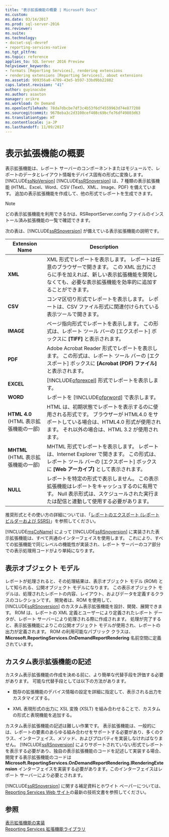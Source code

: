 ```yaml
---
title: "表示拡張機能の概要 | Microsoft Docs"
ms.custom: 
ms.date: 03/14/2017
ms.prod: sql-server-2016
ms.reviewer: 
ms.suite: 
ms.technology:
- docset-sql-devref
- reporting-services-native
ms.tgt_pltfrm: 
ms.topic: reference
applies_to: SQL Server 2016 Preview
helpviewer_keywords:
- formats [Reporting Services], rendering extensions
- rendering extensions [Reporting Services], about extensions
ms.assetid: 909356a0-4709-43e5-b597-33bd9bb22882
caps.latest.revision: "41"
author: guyinacube
ms.author: asaxton
manager: erikre
ms.workload: On Demand
ms.openlocfilehash: 78da7dbcbe7df3c4b53f6df4559963d74e877208
ms.sourcegitcommit: 9678eba3c2d3100cef408c69bcfe76df49803d63
ms.translationtype: HT
ms.contentlocale: ja-JP
ms.lasthandoff: 11/09/2017
---
```

# <a name="rendering-extensions-overview"></a>表示拡張機能の概要
  表示拡張機能は、レポート サーバーのコンポーネントまたはモジュールで、レポートのデータとレイアウト情報をデバイス固有の形式に変換します。 [!INCLUDE[ssNoVersion](../../../includes/ssnoversion-md.md)] [!INCLUDE[ssRSnoversion](../../../includes/ssrsnoversion-md.md)] は、7 種類の表示拡張機能 (HTML、Excel、Word、CSV (Text)、XML、Image、PDF) を備えています。 追加の表示拡張機能を作成して、他の形式でレポートを生成できます。  
  
> [!NOTE]  
>  どの表示拡張機能を利用できるかは、RSReportServer.config ファイルのインストール済み拡張機能の一覧で確認できます。  
  
 次の表は、[!INCLUDE[ssRSnoversion](../../../includes/ssrsnoversion-md.md)] が備えている表示拡張機能の説明です。  
  
|Extension Name|Description|  
|--------------------|-----------------|  
|**XML**|XML 形式でレポートを表示します。 レポートは任意のブラウザーで開きます。 この XML 出力にさらに手を加えれば、新しい表示拡張機能を開発しなくても、必要な表示拡張機能を効率的に追加することができます。|  
|**CSV**|コンマ区切り形式でレポートを表示します。 レポートは、CSV ファイル形式に関連付けられている表示ツールで開きます。|  
|**IMAGE**|ページ指向形式でレポートを表示します。 この形式は、レポート ツール バーの [エクスポート] ボックスに **[TIFF]** と表示されます。|  
|**PDF**|Adobe Acrobat Reader 形式でレポートを表示します。 この形式は、レポート ツール バーの [エクスポート] ボックスに **[Acrobat (PDF) ファイル]** と表示されます。|  
|**EXCEL**|[!INCLUDE[ofprexcel](../../../includes/ofprexcel-md.md)] 形式でレポートを表示します。|  
|**WORD**|レポートを [!INCLUDE[ofprword](../../../includes/ofprword-md.md)] で表示します。|  
|**HTML 4.0** (HTML 表示拡張機能の一部)|HTML は、初期状態でレポートを表示するのに使用される形式です。 ブラウザーが HTML4.0 をサポートしている場合は、HTML4.0 形式が使用されます。 それ以外の場合は、HTML 3.2 が使用されます。|  
|**MHTML** (HTML 表示拡張機能の一部)|MHTML 形式でレポートを表示します。 レポートは、Internet Explorer で開きます。 この形式は、レポート ツール バーの [エクスポート] ボックスに **[Web アーカイブ]** として表示されます。|  
|**NULL**|レポートを特定の形式で表示しません。 この表示拡張機能はレポートをキャッシュするのに有用です。 Null 表示形式は、スケジュールされた実行または配信と連動して使用する必要があります。|  
  
 推奨形式とその使い方の詳細については、「[レポートのエクスポート &#40;レポート ビルダーおよび SSRS&#41;](../../../reporting-services/report-builder/export-reports-report-builder-and-ssrs.md)」を参照してください。  
  
 [!INCLUDE[msCoName](../../../includes/msconame-md.md)] によって [!INCLUDE[ssRSnoversion](../../../includes/ssrsnoversion-md.md)] に実装された表示拡張機能は、すべて共通のインターフェイスを使用します。 これにより、すべての拡張機能で同じレベルの機能性が実装され、レポート サーバーのコア部分での表示処理用コードがより単純になります。  
  
## <a name="rendering-object-model"></a>表示オブジェクト モデル  
 レポートが処理されると、その処理結果は、表示オブジェクト モデル (ROM) として知られる、公開オブジェクト モデルになります。 この表示オブジェクト モデルは、処理されたレポートの内容、レイアウト、およびデータを定義するクラスのコレクションです。 開発者は、ROM を使用して、[!INCLUDE[ssRSnoversion](../../../includes/ssrsnoversion-md.md)] のカスタム表示拡張機能を設計、開発、展開できます。 ROM は、レポートの XML 定義とユーザーにより定義されたレポート データが、レポート サーバーにより処理される際に作成されます。 処理が完了すると、表示拡張機能によりこの公開オブジェクト モデルが使用され、レポートの出力が定義されます。 ROM の利用可能なパブリック クラスは、**Microsoft.ReportingServices.OnDemandReportRendering** 名前空間に定義されています。  
  
## <a name="writing-custom-rendering-extensions"></a>カスタム表示拡張機能の記述  
 カスタム表示拡張機能の作成を決める前に、より簡単な代替手段を評価する必要があります。 可能な代替手段としては以下の方法があります。  
  
-   既存の拡張機能のデバイス情報の設定を詳細に指定して、表示される出力をカスタマイズする。  
  
-   XML 表現形式の出力に XSL 変換 (XSLT) を組み合わせることで、カスタムの形式と表現機能を追加する。  
  
 カスタム表示拡張機能の記述は難しい作業です。 表示拡張機能は、一般的には、レポートの要素のあらゆる組み合わせをサポートする必要があり、多くのクラス、インターフェイス、メソッド、およびプロパティを実装しなければなりません。 [!INCLUDE[ssRSnoversion](../../../includes/ssrsnoversion-md.md)] によりサポートされていない形式でレポートを表示する必要があり、独自の表示拡張機能のコードを記述して実装する場合、開発する表示拡張機能のコードは **Microsoft.ReportingServices.OnDemandReportRendering.IRenderingExtension** インターフェイスを実装する必要があります。このインターフェイスはレポート サーバーにより必要とされます。  
  
 [!INCLUDE[ssRSnoversion](../../../includes/ssrsnoversion-md.md)] に関する補足資料とホワイト ペーパーについては、[Reporting Services Web サイト](http://go.microsoft.com/fwlink/?LinkId=19951)の最新の技術文書を参照してください。  
  
## <a name="see-also"></a>参照  
 [表示拡張機能の実装](../../../reporting-services/extensions/rendering-extension/implementing-a-rendering-extension.md)   
 [Reporting Services 拡張機能ライブラリ](../../../reporting-services/extensions/reporting-services-extension-library.md)  
  
  
